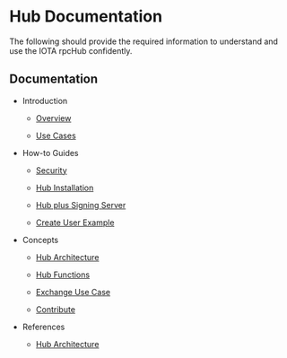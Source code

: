 # Hub Documentation

The following should provide the required information to understand and use the IOTA rpcHub confidently.

## Documentation

- Introduction
    
    - [Overview](introduction/overview.md)
    
    - [Use Cases](introduction/usecases.md)

- How-to Guides
    
    - [Security](how-to-guides/security.md)
    
    - [Hub Installation](how-to-guides/simple-install.md)
    
    - [Hub plus Signing Server](how-to-guides/signing-server.md)
    
    - [Create User Example](how-to-guides/create-user.md)

- Concepts
    
    - [Hub Architecture](concepts/architecture.md)
    
    - [Hub Functions](concepts/components.md)
    
    - [Exchange Use Case](concepts/exchange-implementation.md)
    
    - [Contribute](concepts/contribution.md)

- References 
    - [Hub Architecture](references/reference.md)